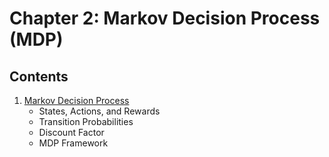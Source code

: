 # Chapter 2: Markov Decision Process (MDP)

## Contents

1. [Markov Decision Process](./01_MDP.ipynb)
   - States, Actions, and Rewards
   - Transition Probabilities
   - Discount Factor
   - MDP Framework
